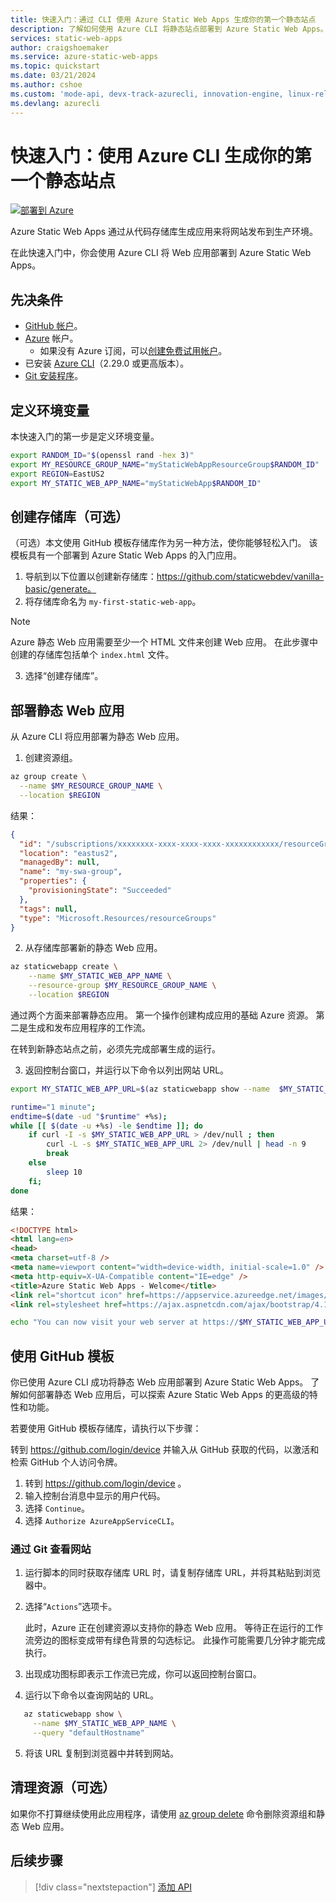 ```yaml
---
title: 快速入门：通过 CLI 使用 Azure Static Web Apps 生成你的第一个静态站点
description: 了解如何使用 Azure CLI 将静态站点部署到 Azure Static Web Apps。
services: static-web-apps
author: craigshoemaker
ms.service: azure-static-web-apps
ms.topic: quickstart
ms.date: 03/21/2024
ms.author: cshoe
ms.custom: 'mode-api, devx-track-azurecli, innovation-engine, linux-related-content'
ms.devlang: azurecli
---
```


# 快速入门：使用 Azure CLI 生成你的第一个静态站点

[![部署到 Azure](https://aka.ms/deploytoazurebutton)](https://go.microsoft.com/fwlink/?linkid=2286315)

Azure Static Web Apps 通过从代码存储库生成应用来将网站发布到生产环境。

在此快速入门中，你会使用 Azure CLI 将 Web 应用部署到 Azure Static Web Apps。

## 先决条件

- [GitHub 帐户](https://github.com)。
- [Azure](https://portal.azure.com) 帐户。
  - 如果没有 Azure 订阅，可以[创建免费试用帐户](https://azure.microsoft.com/free)。
- 已安装 [Azure CLI](/cli/azure/install-azure-cli)（2.29.0 或更高版本）。
- [Git 安装程序](https://www.git-scm.com/downloads)。 

## 定义环境变量

本快速入门的第一步是定义环境变量。

```bash
export RANDOM_ID="$(openssl rand -hex 3)"
export MY_RESOURCE_GROUP_NAME="myStaticWebAppResourceGroup$RANDOM_ID"
export REGION=EastUS2
export MY_STATIC_WEB_APP_NAME="myStaticWebApp$RANDOM_ID"
```

## 创建存储库（可选）

（可选）本文使用 GitHub 模板存储库作为另一种方法，使你能够轻松入门。 该模板具有一个部署到 Azure Static Web Apps 的入门应用。

1. 导航到以下位置以创建新存储库：https://github.com/staticwebdev/vanilla-basic/generate。
2. 将存储库命名为 `my-first-static-web-app`。

> [!NOTE]
> Azure 静态 Web 应用需要至少一个 HTML 文件来创建 Web 应用。 在此步骤中创建的存储库包括单个 `index.html` 文件。

3. 选择“创建存储库”。

## 部署静态 Web 应用

从 Azure CLI 将应用部署为静态 Web 应用。

1. 创建资源组。

```bash
az group create \
  --name $MY_RESOURCE_GROUP_NAME \
  --location $REGION
```

结果：
<!-- expected_similarity=0.3 -->
```json
{
  "id": "/subscriptions/xxxxxxxx-xxxx-xxxx-xxxx-xxxxxxxxxxxx/resourceGroups/my-swa-group",
  "location": "eastus2",
  "managedBy": null,
  "name": "my-swa-group",
  "properties": {
    "provisioningState": "Succeeded"
  },
  "tags": null,
  "type": "Microsoft.Resources/resourceGroups"
}
```

2. 从存储库部署新的静态 Web 应用。

```bash
az staticwebapp create \
    --name $MY_STATIC_WEB_APP_NAME \
    --resource-group $MY_RESOURCE_GROUP_NAME \
    --location $REGION 
```

通过两个方面来部署静态应用。 第一个操作创建构成应用的基础 Azure 资源。 第二是生成和发布应用程序的工作流。

在转到新静态站点之前，必须先完成部署生成的运行。

3. 返回控制台窗口，并运行以下命令以列出网站 URL。

```bash
export MY_STATIC_WEB_APP_URL=$(az staticwebapp show --name  $MY_STATIC_WEB_APP_NAME --resource-group $MY_RESOURCE_GROUP_NAME --query "defaultHostname" -o tsv)
```

```bash
runtime="1 minute";
endtime=$(date -ud "$runtime" +%s);
while [[ $(date -u +%s) -le $endtime ]]; do
    if curl -I -s $MY_STATIC_WEB_APP_URL > /dev/null ; then 
        curl -L -s $MY_STATIC_WEB_APP_URL 2> /dev/null | head -n 9
        break
    else 
        sleep 10
    fi;
done
```

结果：
<!-- expected_similarity=0.3 -->
```HTML
<!DOCTYPE html>
<html lang=en>
<head>
<meta charset=utf-8 />
<meta name=viewport content="width=device-width, initial-scale=1.0" />
<meta http-equiv=X-UA-Compatible content="IE=edge" />
<title>Azure Static Web Apps - Welcome</title>
<link rel="shortcut icon" href=https://appservice.azureedge.net/images/static-apps/v3/favicon.svg type=image/x-icon />
<link rel=stylesheet href=https://ajax.aspnetcdn.com/ajax/bootstrap/4.1.1/css/bootstrap.min.css crossorigin=anonymous />
```

```bash
echo "You can now visit your web server at https://$MY_STATIC_WEB_APP_URL"
```

## 使用 GitHub 模板

你已使用 Azure CLI 成功将静态 Web 应用部署到 Azure Static Web Apps。 了解如何部署静态 Web 应用后，可以探索 Azure Static Web Apps 的更高级的特性和功能。

若要使用 GitHub 模板存储库，请执行以下步骤：

转到 https://github.com/login/device 并输入从 GitHub 获取的代码，以激活和检索 GitHub 个人访问令牌。

1. 转到  https://github.com/login/device 。
2. 输入控制台消息中显示的用户代码。
3. 选择 `Continue`。
4. 选择 `Authorize AzureAppServiceCLI`。

### 通过 Git 查看网站

1. 运行脚本的同时获取存储库 URL 时，请复制存储库 URL，并将其粘贴到浏览器中。
2. 选择“`Actions`”选项卡。

   此时，Azure 正在创建资源以支持你的静态 Web 应用。 等待正在运行的工作流旁边的图标变成带有绿色背景的勾选标记。 此操作可能需要几分钟才能完成执行。

3. 出现成功图标即表示工作流已完成，你可以返回控制台窗口。
4. 运行以下命令以查询网站的 URL。
```bash
   az staticwebapp show \
     --name $MY_STATIC_WEB_APP_NAME \
     --query "defaultHostname"
```
5. 将该 URL 复制到浏览器中并转到网站。

## 清理资源（可选）

如果你不打算继续使用此应用程序，请使用 [az group delete](/cli/azure/group#az-group-delete) 命令删除资源组和静态 Web 应用。

## 后续步骤

> [!div class="nextstepaction"]
> [添加 API](add-api.md)
